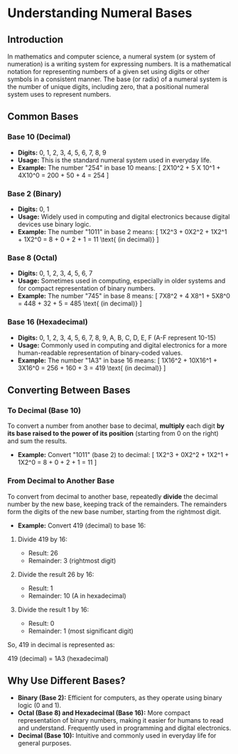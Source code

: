 # Understanding Numeral Bases

## Introduction

In mathematics and computer science, a numeral system (or system of numeration) is a writing system for expressing numbers. It is a mathematical notation for representing numbers of a given set using digits or other symbols in a consistent manner. 
The base (or radix) of a numeral system is the number of unique digits, including zero, that a positional numeral system uses to represent numbers.

## Common Bases

### Base 10 (Decimal)
- **Digits:** 0, 1, 2, 3, 4, 5, 6, 7, 8, 9
- **Usage:** This is the standard numeral system used in everyday life.
- **Example:** The number "254" in base 10 means:
  \[
  2X10^2 + 5 X 10^1 + 4X10^0 = 200 + 50 + 4 = 254
  \]

### Base 2 (Binary)
- **Digits:** 0, 1
- **Usage:** Widely used in computing and digital electronics because digital devices use binary logic.
- **Example:** The number "1011" in base 2 means:
  \[
  1X2^3 + 0X2^2 + 1X2^1 + 1X2^0 = 8 + 0 + 2 + 1 = 11 \text{ (in decimal)}
  \]

### Base 8 (Octal)
- **Digits:** 0, 1, 2, 3, 4, 5, 6, 7
- **Usage:** Sometimes used in computing, especially in older systems and for compact representation of binary numbers.
- **Example:** The number "745" in base 8 means:
  \[
  7X8^2 + 4 X8^1 + 5X8^0 = 448 + 32 + 5 = 485 \text{ (in decimal)}
  \]

### Base 16 (Hexadecimal)
- **Digits:** 0, 1, 2, 3, 4, 5, 6, 7, 8, 9, A, B, C, D, E, F (A-F represent 10-15)
- **Usage:** Commonly used in computing and digital electronics for a more human-readable representation of binary-coded values.
- **Example:** The number "1A3" in base 16 means:
  \[
  1X16^2 + 10X16^1 + 3X16^0 = 256 + 160 + 3 = 419 \text{ (in decimal)}
  \]

## Converting Between Bases

### To Decimal (Base 10)
To convert a number from another base to decimal, **multiply** each digit **by its base raised to the power of its position** (starting from 0 on the right) and sum the results.

- **Example:** Convert "1011" (base 2) to decimal:
  \[
  1X2^3 + 0X2^2 + 1X2^1 + 1X2^0 = 8 + 0 + 2 + 1 = 11
  \]

### From Decimal to Another Base
To convert from decimal to another base, repeatedly **divide** the decimal number by the new base, keeping track of the remainders. 
The remainders form the digits of the new base number, starting from the rightmost digit.

- **Example:** Convert 419 (decimal) to base 16:
 
1. Divide 419 by 16:
   - Result: 26
   - Remainder: 3 (rightmost digit)

2. Divide the result 26 by 16:
   - Result: 1
   - Remainder: 10 (A in hexadecimal)

3. Divide the result 1 by 16:
   - Result: 0
   - Remainder: 1 (most significant digit)

So, 419 in decimal is represented as:

419 (decimal) = 1A3 (hexadecimal)



## Why Use Different Bases?

- **Binary (Base 2):** Efficient for computers, as they operate using binary logic (0 and 1).
- **Octal (Base 8) and Hexadecimal (Base 16):** More compact representation of binary numbers, making it easier for humans to read and understand. Frequently used in programming and digital electronics.
- **Decimal (Base 10):** Intuitive and commonly used in everyday life for general purposes.

